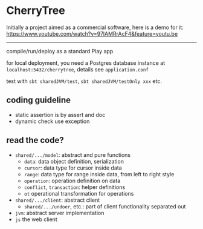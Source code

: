# CherryTree



Initially a project aimed as a commercial software, here is a demo for it: https://www.youtube.com/watch?v=97lAMRrAcF4&feature=youtu.be

--------------

compile/run/deploy as a standard Play app

for local deployment, you need a Postgres database instance at `localhost:5432/cherrytree`, details see `application.conf`

test with `sbt sharedJVM/test`, `sbt sharedJVM/testOnly xxx` etc.

## coding guideline

* static assertion is by assert and doc
* dynamic check use exception


## read the code?

* `shared/.../model`: abstract and pure functions
    * `data`: data object definition, serialization
    * `cursor`: data type for cursor inside data
    * `range`: data type for range inside data, from left to right style
    * `operation`: operation definition on data
    * `conflict`, `transaction`: helper definitions
    * `ot` operational transformation for operations
* `shared/.../client`: abstract client
    * `shared/.../undoer`, etc.: part of client functionality separated out
* `jvm`: abstract server implementation
* `js` the web client

